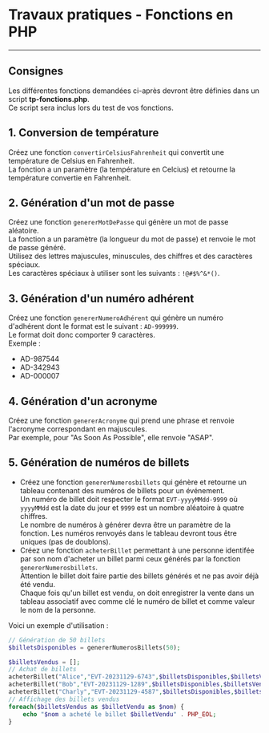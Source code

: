 # Travaux pratiques - Fonctions en PHP

---

## Consignes 
Les différentes fonctions demandées ci-après devront être définies dans un script **tp-fonctions.php**.\
Ce script sera inclus lors du test de vos fonctions.

## 1. Conversion de température
Créez une fonction `convertirCelsiusFahrenheit` qui convertit une température de Celsius en Fahrenheit.\
La fonction a un paramètre (la température en Celcius) et retourne la température convertie en Fahrenheit.

## 2. Génération d'un mot de passe
Créez une fonction `genererMotDePasse` qui génère un mot de passe aléatoire.\
La fonction a un paramètre (la longueur du mot de passe) et renvoie le mot de passe généré.\
Utilisez des lettres majuscules, minuscules, des chiffres et des caractères spéciaux.\
Les caractères spéciaux à utiliser sont les suivants : `!@#$%^&*()`.

## 3. Génération d'un numéro adhérent
Créez une fonction `genererNumeroAdhérent` qui génère un numéro d'adhérent dont le format est le suivant : `AD-999999`. \
Le format doit donc comporter 9 caractères. \
Exemple :
- AD-987544
- AD-342943
- AD-000007

## 4. Génération d'un acronyme
Créez une fonction `genererAcronyme` qui prend une phrase et renvoie l'acronyme correspondant en majuscules.\
Par exemple, pour "As Soon As Possible", elle renvoie "ASAP".

## 5. Génération de numéros de billets
- Créez une fonction `genererNumerosbillets` qui génère et retourne un tableau contenant des numéros de billets pour un événement. \
Un numéro de billet doit respecter le format `EVT-yyyyMMdd-9999` où `yyyyMMdd` est la date du jour et `9999` est un nombre aléatoire à quatre chiffres.\
Le nombre de numéros à générer devra être un paramètre de la fonction.
Les numéros renvoyés dans le tableau devront tous être uniques (pas de doublons).
- Créez une fonction `acheterBillet` permettant à une personne identifée par son nom d'acheter un billet parmi ceux générés par la fonction `genererNumerosbillets`. \
Attention le billet doit faire partie des billets générés et ne pas avoir déjà été vendu. \
Chaque fois qu'un billet est vendu, on doit enregistrer la vente dans un tableau associatif avec comme clé le numéro de billet et comme valeur le nom de la personne.

Voici un exemple d'utilisation :
```php
// Génération de 50 billets
$billetsDisponibles = genererNumerosBillets(50);

$billetsVendus = [];
// Achat de billets
acheterBillet("Alice","EVT-20231129-6743",$billetsDisponibles,$billetsVendus);
acheterBillet("Bob","EVT-20231129-1289",$billetsDisponibles,$billetsVendus);
acheterBillet("Charly","EVT-20231129-4587",$billetsDisponibles,$billetsVendus);
// Affichage des billets vendus
foreach($billetsVendus as $billetVendu as $nom) {
    echo "$nom a acheté le billet $billetVendu" . PHP_EOL;
}
```















